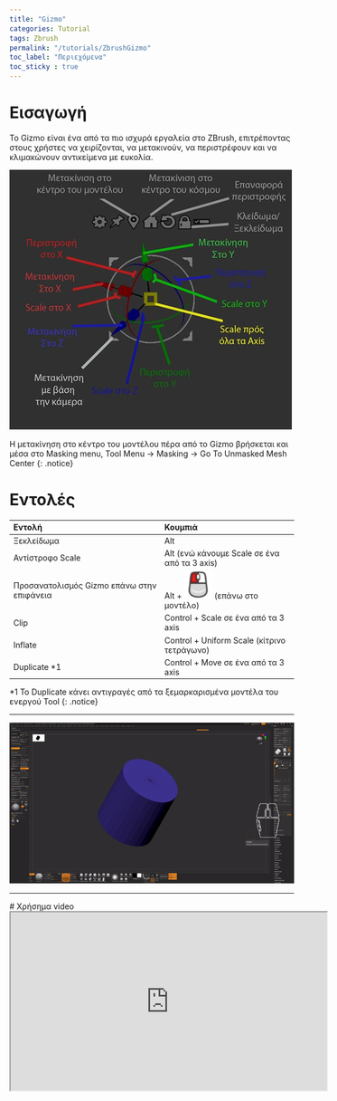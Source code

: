```yaml
---
title: "Gizmo"
categories: Tutorial
tags: Zbrush
permalink: "/tutorials/ZbrushGizmo"
toc_label: "Περιεχόμενα"
toc_sticky : true
---
```

# Εισαγωγή
Το Gizmo είναι ένα από τα πιο ισχυρά εργαλεία στο ZBrush, επιτρέποντας στους χρήστες να χειρίζονται, να μετακινούν, να περιστρέφουν και να κλιμακώνουν αντικείμενα με ευκολία.

<img src="/assets/images/Zbrush/Gizmo.jpg" alt="Alt text" width="500" />

H μετακίνηση στο κέντρο του μοντέλου πέρα από το Gizmo βρήσκεται και μέσα στο Masking menu, Tool Menu -> Masking -> Go To Unmasked Mesh Center
{: .notice}

# Εντολές

| Εντολή    | Κουμπιά |
|:---------|:---|
| Ξεκλείδωμα    |  Alt |
| Αντίστροφο Scale  |  Alt (ενώ κάνουμε Scale σε ένα από τα 3 axis) |
| Προσανατολισμός Gizmo επάνω στην επιφάνεια |  Alt +  <img src="/assets/images/LeftClick.png" alt="Alt text" width="50" /> (επάνω στο μοντέλο)|
| Clip |  Control + Scale σε ένα από τα 3 axis |
| Inflate   |  Control + Uniform Scale (κίτρινο τετράγωνο) |
| Duplicate *1 |  Control + Move σε ένα από τα 3 axis |

*1  Το Duplicate κάνει αντιγραγές από τα ξεμαρκαρισμένα μοντέλα του ενεργού Tool
{: .notice}

<hr>


<img src="/assets/images/Zbrush/GizmoShowcase.gif" alt="Alt text" width="800" />
<hr>
# Χρήσημα video
<iframe width="560" height="315" src="https://www.youtube.com/embed/KWKFsbFGfSI?si=A2lN2J94wpMsxmY8" frameborder="1" allowfullscreen></iframe>
